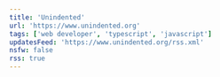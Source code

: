 ```yaml
---
title: 'Unindented'
url: 'https://www.unindented.org'
tags: ['web developer', 'typescript', 'javascript']
updatesFeed: 'https://www.unindented.org/rss.xml'
nsfw: false
rss: true
---
```


